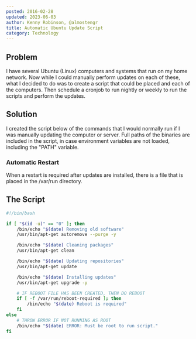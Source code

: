 ```yaml
---
posted: 2016-02-28
updated: 2023-06-03
author: Kenny Robinson, @almostengr
title: Automatic Ubuntu Update Script
category: Technology
---
```


## Problem

I have several Ubuntu (Linux) computers and systems that run on my home network. Now while I could manually 
perform updates on each of these, what I decided to do was to create a script that could be placed and 
each of the computers. Then schedule a cronjob to run nightly or weekly to run the scripts and perform 
the updates. 

## Solution

I created the script below of the commands that I would normally run if I was manually updating the 
computer or server. Full paths of the binaries are included in the script, in case environment 
variables are not loaded, including the "PATH" variable.

### Automatic Restart

When a restart is required after updates are installed, there is a file that is placed 
in the /var/run directory. 

## The Script

```bash
#!/bin/bash

if [ "$(id -u)" == "0" ]; then
	/bin/echo "$(date) Removing old software"
	/usr/bin/apt-get autoremove --purge -y

	/bin/echo "$(date) Cleaning packages"
	/usr/bin/apt-get clean

	/bin/echo "$(date) Updating repositories"
	/usr/bin/apt-get update

	/bin/echo "$(date) Installing updates"
	/usr/bin/apt-get upgrade -y

	# IF REBOOT FILE HAS BEEN CREATED, THEN DO REBOOT
	if [ -f /var/run/reboot-required ]; then
		/bin/echo "$(date) Reboot is required"
	fi
else
	# THROW ERROR IF NOT RUNNING AS ROOT
	/bin/echo "$(date) ERROR: Must be root to run script."
fi
```
